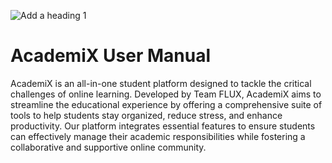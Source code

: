 ![Add a heading 1](https://github.com/kthymia/CS152-Portfolio/assets/160714262/8eeae87d-220b-4ede-9e95-6f64e047e51b)

# AcademiX User Manual
AcademiX is an all-in-one student platform designed to tackle the critical challenges of online learning. 
Developed by Team FLUX, AcademiX aims to streamline the educational experience by offering a comprehensive 
suite of tools to help students stay organized, reduce stress, and enhance productivity. Our platform integrates 
essential features to ensure students can effectively manage their academic responsibilities while fostering a 
collaborative and supportive online community.


